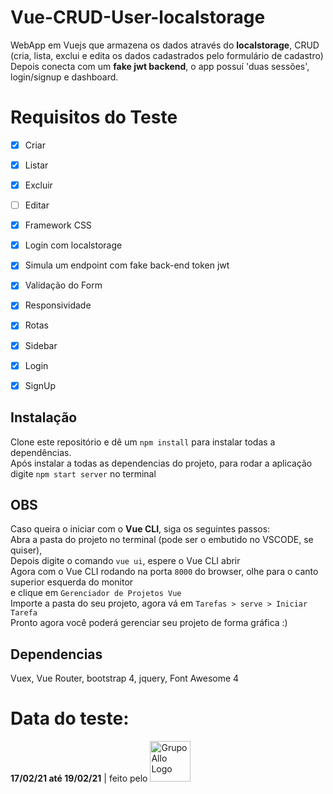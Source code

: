# Vue-CRUD-User-localstorage

WebApp em Vuejs que armazena os dados através do <b>localstorage</b>, CRUD (cria, lista, exclui e edita os dados cadastrados pelo formulário de cadastro)<br /> 
Depois conecta com um <b>fake jwt backend</b>, o app possuí 'duas sessões', login/signup e dashboard. 

# Requisitos do Teste
- [X] Criar 
- [X] Listar
- [X] Excluir
- [ ] Editar
- [X] Framework CSS
- [X] Login com localstorage
- [X] Simula um endpoint com fake back-end token jwt
- [X] Validação do Form
- [X] Responsividade
- [X] Rotas
- [X] Sidebar
- [X] Login 
- [X] SignUp


## Instalação

Clone este repositório e dê um `npm install` para instalar todas a dependências.<br />
Após instalar a todas as dependencias do projeto, para rodar a aplicação digite `npm start server` no terminal 

## OBS
 
Caso queira o iniciar com o <b>Vue CLI</b>, siga os seguintes passos:<br /> 
Abra a pasta do projeto no terminal (pode ser o embutido no VSCODE, se quiser),<br /> 
Depois digite o comando `vue ui`, espere o Vue CLI abrir<br /> 
Agora com o Vue CLI rodando na porta `8000` do browser, olhe para o canto superior esquerda do monitor<br />
e clique em `Gerenciador de Projetos Vue`<br />
Importe a pasta do seu projeto, agora vá em `Tarefas > serve > Iniciar Tarefa`<br />
Pronto agora você poderá gerenciar seu projeto de forma gráfica :)<br /> 

## Dependencias
Vuex, Vue Router, bootstrap 4, jquery, Font Awesome 4


# Data do teste: 
<b>17/02/21 até 19/02/21</b> | feito pelo <a href="https://allopagfacil.com.br" target="_blank"><img src="https://allopagfacil.com.br/site-2020/img/logo-grupoallo.png" alt="GrupoAllo Logo" width="65" target="_blank"></a>
